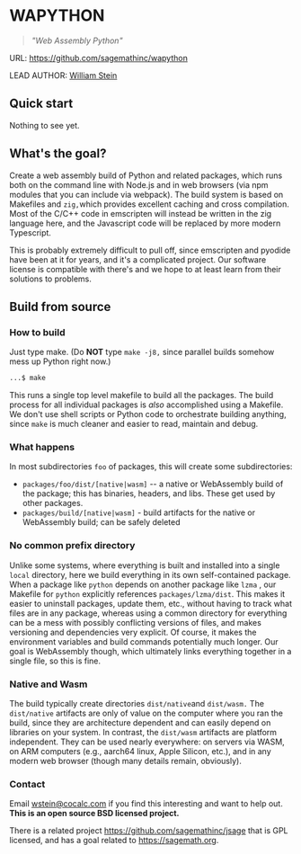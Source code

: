 # WAPYTHON

> _"Web Assembly Python"_

URL: https://github.com/sagemathinc/wapython 

LEAD AUTHOR:  [William Stein](https://github.com/williamstein/)

## Quick start

Nothing to see yet.

## What's the goal?

Create a web assembly build of Python and related packages, which runs both on the command line with Node.js and in web browsers \(via npm modules that you can include via webpack\).  The build system is based on Makefiles and `zig,`which provides excellent caching and cross compilation.  Most of the C/C\+\+ code in emscripten will instead be written in the zig language here, and the Javascript code will be replaced by more modern Typescript.

This is probably extremely difficult to pull off, since emscripten and pyodide have been at it for years, and it's a complicated project.   Our software license is compatible with there's and we hope to at least learn from their solutions to problems.

## Build from source

### How to build

Just type make.   \(Do **NOT** type `make -j8,` since parallel builds somehow mess up Python right now.\)

```sh
...$ make
```

This runs a single top level makefile to build all the packages. The build process for all individual packages is _also_ accomplished using a Makefile. We don't use shell scripts or Python code to orchestrate building anything, since `make` is much cleaner and easier to read, maintain and debug.

### What happens

In most subdirectories `foo` of packages, this will create some subdirectories:

- `packages/foo/dist/[native|wasm]` -- a native or WebAssembly build of the package; this has binaries, headers, and libs. These get used by other packages.
- `packages/build/[native|wasm]` - build artifacts for the native or WebAssembly build; can be safely deleted

### No common prefix directory

Unlike some systems, where everything is built and installed into a single `local` directory, here we build everything in its own self-contained package. When a package like `python` depends on another package like `lzma` , our Makefile for `python` explicitly references `packages/lzma/dist`. This makes it easier to uninstall packages, update them, etc., without having to track what files are in any package, whereas using a common directory for everything can be a mess with possibly conflicting versions of files, and makes versioning and dependencies very explicit.  Of course, it makes the environment variables and build commands potentially much longer.  Our goal is WebAssembly though, which ultimately links everything together in a single file, so this is fine.

### Native and Wasm

The build typically create directories `dist/native`and `dist/wasm.` The `dist/native` artifacts are only of value on the computer where you ran the build, since they are architecture dependent and can easily depend on libraries on your system. In contrast, the `dist/wasm` artifacts are platform independent. They can be used nearly everywhere: on servers via WASM, on ARM computers \(e.g., aarch64 linux, Apple Silicon, etc.\), and in any modern web browser \(though many details remain, obviously\).

### Contact

Email [wstein@cocalc.com](mailto:wstein@cocalc.com) if you find this interesting and want to help out. **This is an open source BSD licensed project.**

There is a related project https://github.com/sagemathinc/jsage that is GPL licensed, and has a goal related to https://sagemath.org.

